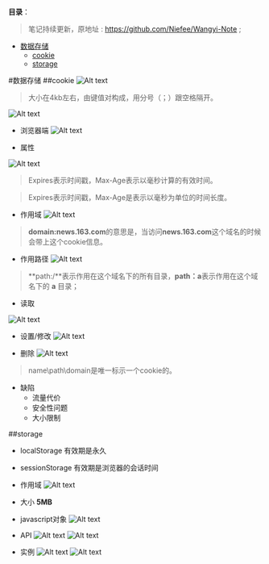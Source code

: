 **目录**：

>笔记持续更新，原地址 : https://github.com/Niefee/Wangyi-Note ;

<ul>
<li><a href="#数据存储">数据存储</a><ul>
<li><a href="#cookie">cookie</a></li>
<li><a href="#storage">storage</a></li>
</ul>
</li>
</ul>

#数据存储
##cookie
![Alt text](img/1435566665013.png)
>大小在4kb左右，由键值对构成，用分号（；）跟空格隔开。

![Alt text](img/1435566763070.png)
 
 - 浏览器端
![Alt text](img/1435566820356.png)

 - 属性
 
![Alt text](img/1435566879211.png)
>Expires表示时间戳，Max-Age表示以毫秒计算的有效时间。

>Expires表示时间戳，Max-Age是表示以毫秒为单位的时间长度。

 - 作用域
![Alt text](img/1435566927701.png)
>**domain:news.163.com**的意思是，当访问**news.163.com**这个域名的时候会带上这个cookie信息。

 - 作用路径
![Alt text](img/1435566984167.png)
>**path:/**表示作用在这个域名下的所有目录，**path：a**表示作用在这个域名下的 **a** 目录；

 - 读取

![Alt text](img/1435567019263.png)

 - 设置/修改
![Alt text](img/1435567051417.png)

 - 删除
![Alt text](img/1435567083597.png)
>name\path\domain是唯一标示一个cookie的。


 - 缺陷
	 - 流量代价
	 - 安全性问题
	 - 大小限制

##storage
 - localStorage
	有效期是永久
	
 - sessionStorage
	有效期是浏览器的会话时间

 - 作用域
![Alt text](img/1435567531871.png)

 - 大小
**5MB**

 - javascript对象
![Alt text](img/1435567592308.png)

 - API
![Alt text](img/1435567640899.png)
![Alt text](img/1435567665110.png)

 - 实例
![Alt text](img/1435573196087.png)
![Alt text](img/1435573246386.png)
